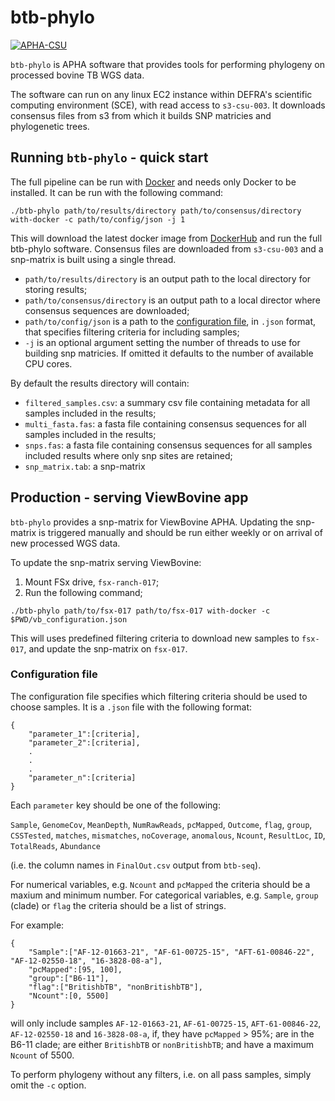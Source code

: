 # **btb-phylo**

[![APHA-CSU](https://circleci.com/gh/APHA-CSU/btb-phylo.svg?style=svg)](https://app.circleci.com/pipelines/github/APHA-CSU)

`btb-phylo` is APHA software that provides tools for performing phylogeny on processed bovine TB WGS data.

The software can run on any linux EC2 instance within DEFRA's scientific computing environment (SCE), with read access to `s3-csu-003`. It downloads consensus files from s3 from which it builds SNP matricies and phylogenetic trees.

## Running `btb-phylo` - quick start

The full pipeline can be run with [Docker](https://www.docker.com/) and needs only Docker to be installed. It can be run with the following command:

```
./btb-phylo path/to/results/directory path/to/consensus/directory with-docker -c path/to/config/json -j 1  
```

This will download the latest docker image from [DockerHub](https://hub.docker.com/r/aphacsubot/btb-phylo) and run the full btb-phylo software. Consensus files are downloaded from `s3-csu-003` and a snp-matrix is built using a single thread. 

- `path/to/results/directory` is an output path to the local directory for storing results; 
- `path/to/consensus/directory` is an output path to a local director where consensus sequences are downloaded; 
- `path/to/config/json` is a path to the [configuration file](#config-file), in `.json` format, that specifies filtering criteria for including samples;
- `-j` is an optional argument setting the number of threads to use for building snp matricies. If omitted it defaults to the number of available CPU cores.

By default the results directory will contain:
- `filtered_samples.csv`: a summary csv file containing metadata for all samples included in the results;
- `multi_fasta.fas`: a fasta file containing consensus sequences for all samples included in the results;
- `snps.fas`: a fasta file containing consensus sequences for all samples included results where only snp sites are retained;
- `snp_matrix.tab`: a snp-matrix

## Production - serving ViewBovine app

`btb-phylo` provides a snp-matrix for ViewBovine APHA. Updating the snp-matrix is triggered manually and should be run either weekly or on arrival of new processed WGS data.

To update the snp-matrix serving ViewBovine:
1. Mount FSx drive, `fsx-ranch-017`;
2. Run the following command; 
```
./btb-phylo path/to/fsx-017 path/to/fsx-017 with-docker -c $PWD/vb_configuration.json
```
This will uses predefined filtering criteria to download new samples to `fsx-017`, and update the snp-matrix on `fsx-017`. 

### <a name="config-file"></a> Configuration file

The configuration file specifies which filtering criteria should be used to choose samples. It is a `.json` file with the following format:

```
{
    "parameter_1":[criteria],
    "parameter_2":[criteria],
    .
    .
    .
    "parameter_n":[criteria]
}
```
Each `parameter` key should be one of the following: 

`Sample`, `GenomeCov`, `MeanDepth`, `NumRawReads`, `pcMapped`, `Outcome`, `flag`, `group`, `CSSTested`, `matches`, `mismatches`, `noCoverage`, `anomalous`, `Ncount`, `ResultLoc`, `ID`, `TotalReads`, `Abundance` 

(i.e. the column names in `FinalOut.csv` output from `btb-seq`). 

For numerical variables, e.g. `Ncount` and `pcMapped` the criteria should be a maxium and minimum number. For categorical variables, e.g. `Sample`, `group` (clade) or `flag` the criteria should be a list of strings. 

For example:

```
{
    "Sample":["AF-12-01663-21", "AF-61-00725-15", "AFT-61-00846-22", "AF-12-02550-18", "16-3828-08-a"],
    "pcMapped":[95, 100],
    "group":["B6-11"],
    "flag":["BritishbTB", "nonBritishbTB"],
    "Ncount":[0, 5500]
}
```
will only include samples `AF-12-01663-21`, `AF-61-00725-15`, `AFT-61-00846-22`, `AF-12-02550-18` and `16-3828-08-a`, if, they have `pcMapped` > 95%; are in the B6-11 clade; are either `BritishbTB` or `nonBritishbTB`; and have a maximum `Ncount` of 5500.

To perform phylogeny without any filters, i.e. on all pass samples, simply omit the `-c` option.